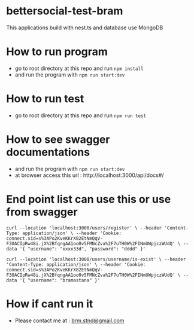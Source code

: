 # bettersocial-test-bram

This applications build with nest.ts and database use MongoDB

# How to run program

- go to root directory at this repo and run `npm install`
- and run the program with `npm run start:dev`

# How to run test

- go to root directory at this repo and run `npm run test`

# How to see swagger documentations

- and run the program with `npm run start:dev`
- at browser access this url : http://localhost:3000/api/docs#/

# End point list can use this or use from swagger

`curl --location 'localhost:3000/users/register' \
--header 'Content-Type: application/json' \
--header 'Cookie: connect.sid=s%3APo2KveKKrX82EtNmQqV-F3OACIpRw48i.jX%2BfqngAA1oo0v5FMNcZva%2F7uTH0W%2FINmUWpjczWUdQ' \
--data '{
    "username": "xxxx33d",
    "password": "dddd"
}'`

`curl --location 'localhost:3000/users/username/is-exist' \
--header 'Content-Type: application/json' \
--header 'Cookie: connect.sid=s%3APo2KveKKrX82EtNmQqV-F3OACIpRw48i.jX%2BfqngAA1oo0v5FMNcZva%2F7uTH0W%2FINmUWpjczWUdQ' \
--data '{
    "username": "bramastana"
}'`

# How if cant run it

- Please contact me at : brm.stnd@gmail.com
